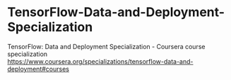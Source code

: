 # TensorFlow-Data-and-Deployment-Specialization
TensorFlow: Data and Deployment Specialization - Coursera course specialization   
https://www.coursera.org/specializations/tensorflow-data-and-deployment#courses

